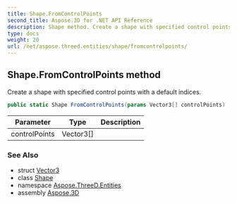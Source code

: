 ```yaml
---
title: Shape.FromControlPoints
second_title: Aspose.3D for .NET API Reference
description: Shape method. Create a shape with specified control points with a default indices
type: docs
weight: 20
url: /net/aspose.threed.entities/shape/fromcontrolpoints/
---
```

## Shape.FromControlPoints method

Create a shape with specified control points with a default indices.

```csharp
public static Shape FromControlPoints(params Vector3[] controlPoints)
```

| Parameter | Type | Description |
| --- | --- | --- |
| controlPoints | Vector3[] |  |

### See Also

* struct [Vector3](../../../aspose.threed.utilities/vector3/)
* class [Shape](../)
* namespace [Aspose.ThreeD.Entities](../../../aspose.threed.entities/)
* assembly [Aspose.3D](../../../)


